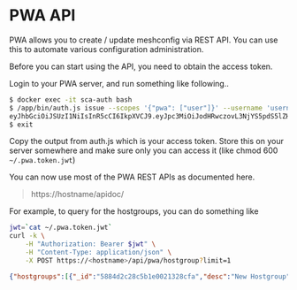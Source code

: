 # PWA API

PWA allows you to create / update meshconfig via REST API. You can use this to automate various configuration administration.

Before you can start using the API, you need to obtain the access token. 

Login to your PWA server, and run something like following..

```bash
$ docker exec -it sca-auth bash
$ /app/bin/auth.js issue --scopes '{"pwa": ["user"]}' --username 'username' 
eyJhbGciOiJSUzI1NiIsInR5cCI6IkpXVCJ9.eyJpc3MiOiJodHRwczovL3NjYS5pdS5lZHUvYXV0aCIsImlhdCI6MTQ4NzYyNzE2OS45NjMsInNjb3BlcyI6eyJtY2EiOlsidXNlciJdfSwic3ViIjowfQ.hmKr5GAhabMwSltdyq21__-JSGFXFyhxLB7HxhucXLMOslqVo2yOx4qZoLprBDKcCFnKQ7fQNY0fI9coi9ix40clci--p5iSD-w4gzXaxRm2wvldUDQeA...
$ exit
```

Copy the output from auth.js which is your access token. Store this on your server somewhere and make sure only you can access it (like chmod 600 `~/.pwa.token.jwt`)

You can now use most of the PWA REST APIs as documented here.
> https://hostname/apidoc/

For example, to query for the hostgroups, you can do something like

```bash
jwt=`cat ~/.pwa.token.jwt`
curl -k \
    -H "Authorization: Bearer $jwt" \
    -H "Content-Type: application/json" \
    -X POST https://<hostname>/api/pwa/hostgroup?limit=1
```

```json
{"hostgroups":[{"_id":"5884d2c28c5b1e0021328cfa","desc":"New Hostgroup","host_filter":"return false; //select none","name":"Test Bandwidth Group","service_type":"bwctl","update_date":"2017-01-31T01:29:02.949Z","create_date":"2017-01-22T15:41:54.031Z","admins":["1","2","4"],"hosts":["588544c662b49f61a8cd84ab","5886871bd4d83100216d158a","58868aa2d4d83100216d15b3","58869eea4208e70020963856","58868945d4d83100216d159a","5886895ed4d83100216d159e","5886897cd4d83100216d15a2","58868996d4d83100216d15a5","588689afd4d83100216d15a8"],"type":"static","__v":8,"_canedit":false}],"count":11}
```

